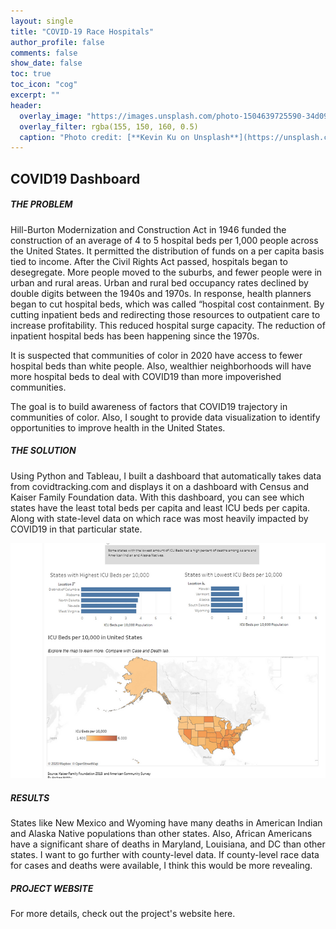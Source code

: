 ```yaml
--- 
layout: single
title: "COVID-19 Race Hospitals"
author_profile: false
comments: false
show_date: false
toc: true
toc_icon: "cog"
excerpt: ""
header:
  overlay_image: "https://images.unsplash.com/photo-1504639725590-34d0984388bd?ixid=MnwxMjA3fDB8MHxwaG90by1wYWdlfHx8fGVufDB8fHx8&ixlib=rb-1.2.1&auto=format&fit=crop&w=774&q=80"
  overlay_filter: rgba(155, 150, 160, 0.5)
  caption: "Photo credit: [**Kevin Ku on Unsplash**](https://unsplash.com/s/photos/deep-learning)"
--- 
```


## COVID19 Dashboard

##### THE PROBLEM

Hill-Burton Modernization and Construction Act in 1946 funded the construction of an average of 4 to 5 hospital beds per 1,000 people across the United States. It permitted the distribution of funds on a per capita basis tied to income. After the Civil Rights Act passed, hospitals began to desegregate. More people moved to the suburbs, and fewer people were in urban and rural areas. Urban and rural bed occupancy rates declined by double digits between the 1940s and 1970s. In response, health planners began to cut hospital beds, which was called “hospital cost containment. By cutting inpatient beds and redirecting those resources to outpatient care to increase profitability. This reduced hospital surge capacity. The reduction of inpatient hospital beds has been happening since the 1970s.

It is suspected that communities of color in 2020 have access to fewer hospital beds than white people. Also, wealthier neighborhoods will have more hospital beds to deal with COVID19 than more impoverished communities.

The goal is to build awareness of factors that COVID19 trajectory in communities of color. Also, I sought to provide data visualization to identify opportunities to improve health in the United States.

##### THE SOLUTION

Using Python and Tableau, I built a dashboard that automatically takes data from covidtracking.com and displays it on a dashboard with Census and Kaiser Family Foundation data. With this dashboard, you can see which states have the least total beds per capita and least ICU beds per capita.  Along with state-level data on which race was most heavily impacted by COVID19 in that particular state.

![vizhobby](/images/vizhobby_PNG.webp)

##### RESULTS

States like New Mexico and Wyoming have many deaths in American Indian and Alaska Native populations than other states.
Also, African Americans have a significant share of deaths in Maryland, Louisiana, and DC than other states.
I want to go further with county-level data. If county-level race data for cases and deaths were available, I think this would be more revealing.

##### PROJECT WEBSITE
For more details, check out the project's website here.
